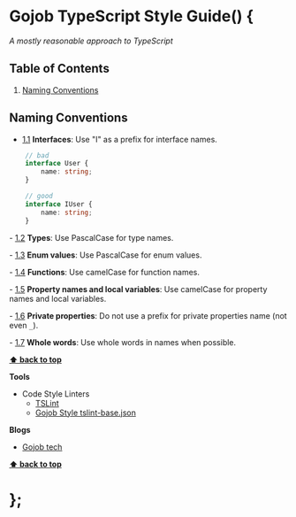 # Gojob TypeScript Style Guide() {

*A mostly reasonable approach to TypeScript*

## Table of Contents

  1. [Naming Conventions](#naming-conventions)

## Naming Conventions

  <a name="naming-conventions--interfaces"></a><a name="1.1"></a>
  - [1.1](#naming-conventions--interfaces) **Interfaces**: Use "I" as a prefix for interface names.

  ```typescript
      // bad
      interface User {
          name: string;
      }

      // good
      interface IUser {
          name: string;
      }
  ```

  <a name="naming-conventions--types"></a><a name="1.2"></a>
    - [1.2](#naming-conventions--types) **Types**: Use PascalCase for type names.

  <a name="naming-conventions--enum-values"></a><a name="1.3"></a>
    - [1.3](#naming-conventions--enum-values) **Enum values**: Use PascalCase for enum values.

  <a name="naming-conventions--functions"></a><a name="1.4"></a>
    - [1.4](#naming-conventions--functions) **Functions**: Use camelCase for function names.

  <a name="naming-conventions--property-local-var"></a><a name="1.5"></a>
    - [1.5](#naming-conventions--property-local-var) **Property names and local variables**: Use camelCase for property names and local variables.

  <a name="naming-conventions--private-properties"></a><a name="1.6"></a>
    - [1.6](#naming-conventions--private-properties) **Private properties**: Do not use a prefix for private properties name (not even `_`).

  <a name="naming-conventions--whole-words"></a><a name="1.7"></a>
    - [1.7](#naming-conventions--whole-words) **Whole words**: Use whole words in names when possible.


**[⬆ back to top](#table-of-contents)**


**Tools**

  - Code Style Linters
    - [TSLint](https://palantir.github.io/tslint/)
    - [Gojob Style tslint-base.json](https://github.com/gojob-1337/typescript/blob/master/package/tslint-config-gojob/tslint-base.json)

**Blogs**

  - [Gojob tech](https://tech.gojob.com/)

**[⬆ back to top](#table-of-contents)**

# };